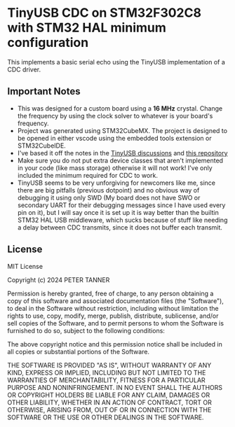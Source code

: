 # TinyUSB CDC on STM32F302C8 with STM32 HAL minimum configuration

This implements a basic serial echo using the TinyUSB implementation of a CDC driver.

## Important Notes

- This was designed for a custom board using a **16 MHz** crystal. Change the frequency by using the clock solver to whatever is your board's frequency.
- Project was generated using STM32CubeMX. The project is designed to be opened in either vscode using the embedded tools extension or STM32CubeIDE.
- I've based it off the notes in the [TinyUSB discussions](https://github.com/hathach/tinyusb/discussions/633) and [this repository](https://github.com/Jo5ta/stm32_freeRTOS_tinyUSB_SCPI/tree/main)
- Make sure you do not put extra device classes that aren't implemented in your code (like mass storage) otherwise it will not work! I've only included the minimum required for CDC to work.
- TinyUSB seems to be very unforgiving for newcomers like me, since there are big pitfalls (previous dotpoint) and no obvious way of debugging it using only SWD (My board does not have SWO or secondary UART for their debugging messages since I have used every pin on it), but I will say once it is set up it is way better than the builtin STM32 HAL USB middleware, which sucks because of stuff like needing a delay between CDC transmits, since it does not buffer each transmit.

## License

MIT License

Copyright (c) 2024 PETER TANNER

Permission is hereby granted, free of charge, to any person obtaining a copy
of this software and associated documentation files (the "Software"), to deal
in the Software without restriction, including without limitation the rights
to use, copy, modify, merge, publish, distribute, sublicense, and/or sell
copies of the Software, and to permit persons to whom the Software is
furnished to do so, subject to the following conditions:

The above copyright notice and this permission notice shall be included in all
copies or substantial portions of the Software.

THE SOFTWARE IS PROVIDED "AS IS", WITHOUT WARRANTY OF ANY KIND, EXPRESS OR
IMPLIED, INCLUDING BUT NOT LIMITED TO THE WARRANTIES OF MERCHANTABILITY,
FITNESS FOR A PARTICULAR PURPOSE AND NONINFRINGEMENT. IN NO EVENT SHALL THE
AUTHORS OR COPYRIGHT HOLDERS BE LIABLE FOR ANY CLAIM, DAMAGES OR OTHER
LIABILITY, WHETHER IN AN ACTION OF CONTRACT, TORT OR OTHERWISE, ARISING FROM,
OUT OF OR IN CONNECTION WITH THE SOFTWARE OR THE USE OR OTHER DEALINGS IN THE
SOFTWARE.
